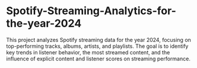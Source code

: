 # Spotify-Streaming-Analytics-for-the-year-2024
This project analyzes Spotify streaming data for the year 2024, focusing on top-performing tracks, albums, artists, and playlists. The goal is to identify key trends in listener behavior, the most streamed content, and the influence of explicit content and listener scores on streaming performance.
